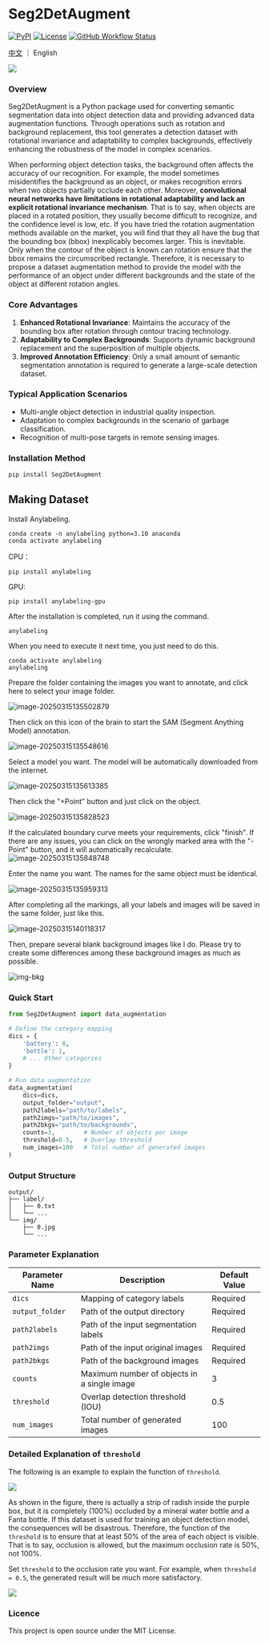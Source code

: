 # Seg2DetAugment

 [![PyPI](https://img.shields.io/pypi/v/Seg2DetAugment.svg)](https://pypi.org/project/Seg2DetAugment/) [![License](https://img.shields.io/badge/License-MIT-blue.svg)](https://opensource.org/licenses/MIT) [![GitHub Workflow Status](https://img.shields.io/github/actions/workflow/status/Huuuuugh/Seg2DetAugment/python-publish.yml?branch=main)](https://github.com/Huuuuugh/Seg2DetAugment/actions)

[中文](https://github.com/Huuuuugh/Seg2DetAugment/blob/main/README_CN.md) ｜  English 

![](images/README/image-20250315125957393-17420166284586.png)

### Overview

Seg2DetAugment is a Python package used for converting semantic segmentation data into object detection data and providing advanced data augmentation functions. Through operations such as rotation and background replacement, this tool generates a detection dataset with rotational invariance and adaptability to complex backgrounds, effectively enhancing the robustness of the model in complex scenarios.

When performing object detection tasks, the background often affects the accuracy of our recognition. For example, the model sometimes misidentifies the background as an object, or makes recognition errors when two objects partially occlude each other. Moreover, **convolutional neural networks have limitations in rotational adaptability and lack an explicit rotational invariance mechanism**. That is to say, when objects are placed in a rotated position, they usually become difficult to recognize, and the confidence level is low, etc. If you have tried the rotation augmentation methods available on the market, you will find that they all have the bug that the bounding box (bbox) inexplicably becomes larger. This is inevitable. Only when the contour of the object is known can rotation ensure that the bbox remains the circumscribed rectangle. Therefore, it is necessary to propose a dataset augmentation method to provide the model with the performance of an object under different backgrounds and the state of the object at different rotation angles.

### Core Advantages

1. **Enhanced Rotational Invariance**: Maintains the accuracy of the bounding box after rotation through contour tracing technology.
2. **Adaptability to Complex Backgrounds**: Supports dynamic background replacement and the superposition of multiple objects.
3. **Improved Annotation Efficiency**: Only a small amount of semantic segmentation annotation is required to generate a large-scale detection dataset.

### Typical Application Scenarios

- Multi-angle object detection in industrial quality inspection.
- Adaptation to complex backgrounds in the scenario of garbage classification.
- Recognition of multi-pose targets in remote sensing images.

### Installation Method

```bash
pip install Seg2DetAugment
```

## Making Dataset

Install Anylabeling.

```
conda create -n anylabeling python=3.10 anaconda
conda activate anylabeling
```

CPU：

```
pip install anylabeling
```

GPU:

```
pip install anylabeling-gpu
```

After the installation is completed, run it using the command.

```
anylabeling
```

When you need to execute it next time, you just need to do this.

```
conda activate anylabeling
anylabeling
```

Prepare the folder containing the images you want to annotate, and click here to select your image folder.

![image-20250315135502879](https://huugh.cn/images/%E4%BD%BF%E7%94%A8%E8%AF%AD%E4%B9%89%E5%88%86%E5%89%B2%E7%9A%84%E5%8A%9E%E6%B3%95%E5%A2%9E%E5%BC%BA%E7%9B%AE%E6%A0%87%E6%A3%80%E6%B5%8B%E7%9A%84%E6%95%B0%E6%8D%AE%E9%9B%86/image-20250315135502879.png)

Then click on this icon of the brain to start the SAM (Segment Anything Model) annotation.

![image-20250315135548616](https://huugh.cn/images/%E4%BD%BF%E7%94%A8%E8%AF%AD%E4%B9%89%E5%88%86%E5%89%B2%E7%9A%84%E5%8A%9E%E6%B3%95%E5%A2%9E%E5%BC%BA%E7%9B%AE%E6%A0%87%E6%A3%80%E6%B5%8B%E7%9A%84%E6%95%B0%E6%8D%AE%E9%9B%86/image-20250315135548616.png)

Select a model you want. The model will be automatically downloaded from the internet.

![image-20250315135613385](https://huugh.cn/images/%E4%BD%BF%E7%94%A8%E8%AF%AD%E4%B9%89%E5%88%86%E5%89%B2%E7%9A%84%E5%8A%9E%E6%B3%95%E5%A2%9E%E5%BC%BA%E7%9B%AE%E6%A0%87%E6%A3%80%E6%B5%8B%E7%9A%84%E6%95%B0%E6%8D%AE%E9%9B%86/image-20250315135613385.png)

Then click the "+Point" button and just click on the object.

![image-20250315135828523](https://huugh.cn/images/%E4%BD%BF%E7%94%A8%E8%AF%AD%E4%B9%89%E5%88%86%E5%89%B2%E7%9A%84%E5%8A%9E%E6%B3%95%E5%A2%9E%E5%BC%BA%E7%9B%AE%E6%A0%87%E6%A3%80%E6%B5%8B%E7%9A%84%E6%95%B0%E6%8D%AE%E9%9B%86/image-20250315135828523.png)

If the calculated boundary curve meets your requirements, click "finish". If there are any issues, you can click on the wrongly marked area with the "-Point" button, and it will automatically recalculate.![image-20250315135848748](https://huugh.cn/images/%E4%BD%BF%E7%94%A8%E8%AF%AD%E4%B9%89%E5%88%86%E5%89%B2%E7%9A%84%E5%8A%9E%E6%B3%95%E5%A2%9E%E5%BC%BA%E7%9B%AE%E6%A0%87%E6%A3%80%E6%B5%8B%E7%9A%84%E6%95%B0%E6%8D%AE%E9%9B%86/image-20250315135848748.png)

Enter the name you want. The names for the same object must be identical.

![image-20250315135959313](https://huugh.cn/images/%E4%BD%BF%E7%94%A8%E8%AF%AD%E4%B9%89%E5%88%86%E5%89%B2%E7%9A%84%E5%8A%9E%E6%B3%95%E5%A2%9E%E5%BC%BA%E7%9B%AE%E6%A0%87%E6%A3%80%E6%B5%8B%E7%9A%84%E6%95%B0%E6%8D%AE%E9%9B%86/image-20250315135959313.png)

After completing all the markings, all your labels and images will be saved in the same folder, just like this.

![image-20250315140118317](https://huugh.cn/images/%E4%BD%BF%E7%94%A8%E8%AF%AD%E4%B9%89%E5%88%86%E5%89%B2%E7%9A%84%E5%8A%9E%E6%B3%95%E5%A2%9E%E5%BC%BA%E7%9B%AE%E6%A0%87%E6%A3%80%E6%B5%8B%E7%9A%84%E6%95%B0%E6%8D%AE%E9%9B%86/image-20250315140118317.png)

Then, prepare several blank background images like I do. Please try to create some differences among these background images as much as possible.

![img-bkg](images/README/image-20250317101533565.png)

### Quick Start

```python
from Seg2DetAugment import data_augmentation

# Define the category mapping
dics = {
    'battery': 0,
    'bottle': 1,
    # ... Other categories
}

# Run data augmentation
data_augmentation(
    dics=dics,
    output_folder="output",
    path2labels="path/to/labels",
    path2imgs="path/to/images",
    path2bkgs="path/to/backgrounds",
    counts=3,        # Number of objects per image
    threshold=0.5,   # Overlap threshold
    num_images=100   # Total number of generated images
)
```

### Output Structure

```plaintext
output/
├── label/
│   ├── 0.txt
│   └── ...
└── img/
    ├── 0.jpg
    └── ...
```

### Parameter Explanation

| Parameter Name  | Description                                 | Default Value |
| --------------- | ------------------------------------------- | ------------- |
| `dics`          | Mapping of category labels                  | Required      |
| `output_folder` | Path of the output directory                | Required      |
| `path2labels`   | Path of the input segmentation labels       | Required      |
| `path2imgs`     | Path of the input original images           | Required      |
| `path2bkgs`     | Path of the background images               | Required      |
| `counts`        | Maximum number of objects in a single image | 3             |
| `threshold`     | Overlap detection threshold (IOU)           | 0.5           |
| `num_images`    | Total number of generated images            | 100           |

### Detailed Explanation of `threshold`

The following is an example to explain the function of `threshold`.

![](images/README/image-20250315143211638.png)

As shown in the figure, there is actually a strip of radish inside the purple box, but it is completely (100%) occluded by a mineral water bottle and a Fanta bottle. If this dataset is used for training an object detection model, the consequences will be disastrous. Therefore, the function of the `threshold` is to ensure that at least 50% of the area of each object is visible. That is to say, occlusion is allowed, but the maximum occlusion rate is 50%, not 100%.

Set `threshold` to the occlusion rate you want. For example, when `threshold = 0.5`, the generated result will be much more satisfactory.

![](images/README/image-20250315143420850.png)

### Licence

This project is open source under the MIT License.

